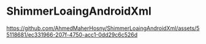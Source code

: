 # ShimmerLoaingAndroidXml

https://github.com/AhmedMaherHosny/ShimmerLoaingAndroidXml/assets/55118681/ec331966-207f-4750-acc1-0dd29c6c526d


